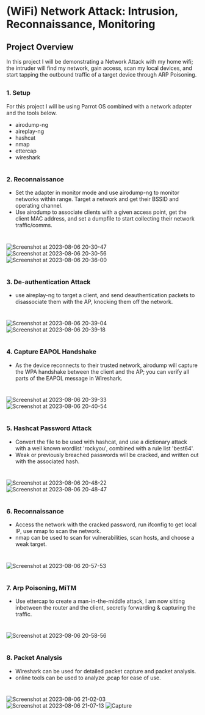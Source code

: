 # (WiFi) Network Attack: Intrusion, Reconnaissance, Monitoring


## Project Overview
In this project I will be demonstrating a Network Attack with my home wifi; the intruder will find my network, gain access, scan my local devices, and start tapping the outbound traffic of a target device through ARP Poisoning.





##
### 1. Setup 
For this project I will be using Parrot OS combined with a network adapter and the tools below.

- airodump-ng
- aireplay-ng
- hashcat
- nmap
- ettercap
- wireshark


#
### 2. Reconnaissance
- Set the adapter in monitor mode and use airodump-ng to monitor networks within range. Target a network and get their BSSID and operating channel.
- Use airodump to associate clients with a given access point, get the client MAC address, and set a dumpfile to start collecting their network traffic/comms.
  #
![Screenshot at 2023-08-06 20-30-47](https://github.com/blwhit/Network-Intrusion-and-Sniffing/assets/141170960/e17b7555-1a54-4ece-a6d9-218227101903)
![Screenshot at 2023-08-06 20-30-56](https://github.com/blwhit/Network-Intrusion-and-Sniffing/assets/141170960/3a1aa235-9b82-4d54-9d67-a2a4d013bf8b)
![Screenshot at 2023-08-06 20-36-00](https://github.com/blwhit/Network-Intrusion-and-Sniffing/assets/141170960/571d04b8-617b-4aba-9980-3a6cd97381b3)




  #
### 3. De-authentication Attack
- use aireplay-ng to target a client, and send deauthentication packets to disassociate them with the AP, knocking them off the network.
   #
![Screenshot at 2023-08-06 20-39-04](https://github.com/blwhit/Network-Intrusion-and-Sniffing/assets/141170960/c096197f-e9dc-4f56-99d3-0c9215443ac6)
![Screenshot at 2023-08-06 20-39-18](https://github.com/blwhit/Network-Intrusion-and-Sniffing/assets/141170960/a9a61cb3-fba2-4ce8-9ef8-ab4e2b7a294c)





  #
### 4. Capture EAPOL Handshake
- As the device reconnects to their trusted network, airodump will capture the WPA handshake between the client and the AP; you can verify all parts of the EAPOL message in Wireshark.
   #
![Screenshot at 2023-08-06 20-39-33](https://github.com/blwhit/Network-Intrusion-and-Sniffing/assets/141170960/d3c72981-9fc9-4643-9d6f-eb0ffcfbeced)
![Screenshot at 2023-08-06 20-40-54](https://github.com/blwhit/Network-Intrusion-and-Sniffing/assets/141170960/244ed00c-4b31-4343-852f-65d8837ce652)



  #
### 5. Hashcat Password Attack
- Convert the file to be used with hashcat, and use a dictionary attack with a well known wordlist 'rockyou', combined with a rule list 'best64'.
- Weak or previously breached passwords will be cracked, and written out with the associated hash.
  #
![Screenshot at 2023-08-06 20-48-22](https://github.com/blwhit/Network-Intrusion-and-Sniffing/assets/141170960/38a2ef0e-06e4-4991-a91d-8165d022a880)
![Screenshot at 2023-08-06 20-48-47](https://github.com/blwhit/Network-Intrusion-and-Sniffing/assets/141170960/52ed0480-2e03-46d8-a0f6-b1545ca8f4d1)



  #
### 6. Reconnaissance
- Access the network with the cracked password, run ifconfig to get local IP, use nmap to scan the network.
- nmap can be used to scan for vulnerabilities, scan hosts, and choose a weak target.
   #
![Screenshot at 2023-08-06 20-57-53](https://github.com/blwhit/Network-Intrusion-and-Sniffing/assets/141170960/b7c8905a-3d65-41d8-ac47-24f49c8b4f75)



  #
### 7. Arp Poisoning, MiTM
- Use ettercap to create a man-in-the-middle attack, I am now sitting inbetween the router and the client, secretly forwarding & capturing the traffic.
  #
![Screenshot at 2023-08-06 20-58-56](https://github.com/blwhit/Network-Intrusion-and-Sniffing/assets/141170960/5bc771b4-90cf-4622-9ca5-9406abf3c1d6)



  #
### 8. Packet Analysis
- Wireshark can be used for detailed packet capture and packet analysis.
- online tools can be used to analyze .pcap for ease of use.
  #
![Screenshot at 2023-08-06 21-02-03](https://github.com/blwhit/Network-Intrusion-and-Sniffing/assets/141170960/5ba604b9-a0ff-4e1d-9b0a-ac763ec7666f)
![Screenshot at 2023-08-06 21-07-13](https://github.com/blwhit/Network-Intrusion-and-Sniffing/assets/141170960/34c811cd-cb39-4c5e-aa20-065a1ff96fd7)
![Capture](https://github.com/blwhit/Network-Intrusion-and-Sniffing/assets/141170960/81fb0c30-248c-46f9-8516-276779ebf796)
  #

